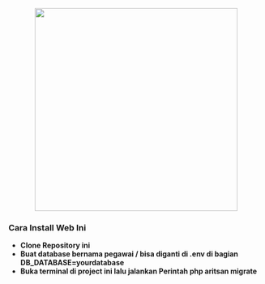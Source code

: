 <p align="center"><a href="https://laravel.com" target="_blank"><img src="https://raw.githubusercontent.com/laravel/art/master/logo-lockup/5%20SVG/2%20CMYK/1%20Full%20Color/laravel-logolockup-cmyk-red.svg" width="400"></a></p>

### Cara Install Web Ini

- **Clone Repository ini**
- **Buat database bernama pegawai / bisa diganti di .env di bagian DB_DATABASE=yourdatabase**
- **Buka terminal di project ini lalu jalankan Perintah php aritsan migrate**
